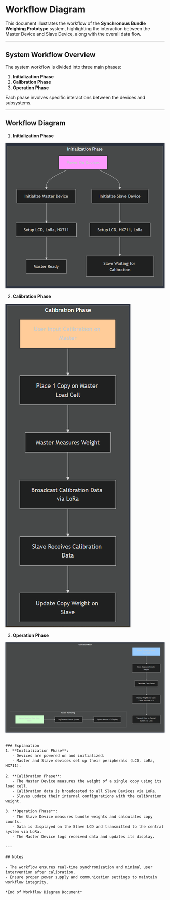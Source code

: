 # Workflow Diagram

This document illustrates the workflow of the **Synchronous Bundle Weighing Prototype** system, highlighting the interaction between the Master Device and Slave Device, along with the overall data flow.

---

## System Workflow Overview

The system workflow is divided into three main phases:
1. **Initialization Phase**
2. **Calibration Phase**
3. **Operation Phase**

Each phase involves specific interactions between the devices and subsystems.

---

## Workflow Diagram

1. **Initialization Phase**

![Initialization Phase](https://github.com/mairfanj/Synchronous-Bundle-Weighing-Prototype/blob/main/Documentation/initialized_phase_flowchart.png?raw=true)

2. **Calibration Phase**

![Calibration Phase](https://github.com/mairfanj/Synchronous-Bundle-Weighing-Prototype/blob/main/Documentation/calibration_phase_flowchart.png?raw=true)

3. **Operation Phase**

![Operation Phase](https://github.com/mairfanj/Synchronous-Bundle-Weighing-Prototype/blob/main/Documentation/operation_flowchart.png?raw=true)

```

### Explanation
1. **Initialization Phase**:
   - Devices are powered on and initialized.
   - Master and Slave devices set up their peripherals (LCD, LoRa, HX711).

2. **Calibration Phase**:
   - The Master Device measures the weight of a single copy using its load cell.
   - Calibration data is broadcasted to all Slave Devices via LoRa.
   - Slaves update their internal configurations with the calibration weight.

3. **Operation Phase**:
   - The Slave Device measures bundle weights and calculates copy counts.
   - Data is displayed on the Slave LCD and transmitted to the central system via LoRa.
   - The Master Device logs received data and updates its display.

---

## Notes

- The workflow ensures real-time synchronization and minimal user intervention after calibration.
- Ensure proper power supply and communication settings to maintain workflow integrity.

*End of Workflow Diagram Document*
